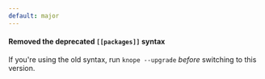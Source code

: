 ```yaml
---
default: major
---
```


#### Removed the deprecated `[[packages]]` syntax

If you're using the old syntax, run `knope --upgrade` _before_ switching to this version.

